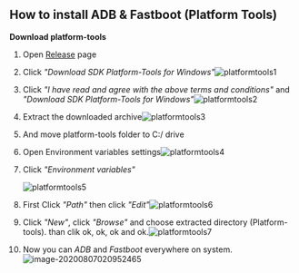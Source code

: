 ## **How to install ADB & Fastboot (Platform Tools)**

**Download platform-tools**

1. Open [Release](https://developer.android.com/studio/releases/platform-tools) page
2. Click   *"Download SDK Platform-Tools for Windows"*![platformtools1](C:\Users\ibrahim\Desktop\Screenshots\platformtools1.png)

3. Click *"I have read and agree with the above terms and conditions"* and *"Download SDK Platform-Tools for Windows"*<img src="C:\Users\ibrahim\Desktop\Screenshots\platformtools2.png" alt="platformtools2"  />

4. Extract the downloaded archive![platformtools3](C:\Users\ibrahim\Desktop\Screenshots\platformtools3.png)

5. And move platform-tools folder to C:/ drive

6. Open Environment variables settings![platformtools4](C:\Users\ibrahim\Desktop\Screenshots\platformtools4.png)

7. Click *"Environment variables"*

   ![platformtools5](C:\Users\ibrahim\Desktop\Screenshots\platformtools5.png)

8. First Click *"Path"* then click *"Edit"*![platformtools6](C:\Users\ibrahim\Desktop\Screenshots\platformtools6.png)

9. Click *"New"*, click *"Browse"* and choose extracted directory (Platform-tools). than clik ok, ok, ok and ok.![platformtools7](C:\Users\ibrahim\Desktop\Screenshots\platformtools7.png)

10. Now you can *ADB* and *Fastboot* everywhere on system. ![image-20200807020952465](C:\Users\ibrahim\Desktop\image-20200807020952465.png)